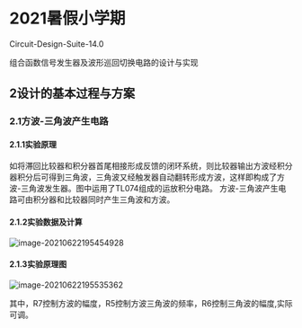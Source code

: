 # 2021暑假小学期

Circuit-Design-Suite-14.0

组合函数信号发生器及波形巡回切换电路的设计与实现



## 2设计的基本过程与方案

### 2.1方波-三角波产生电路

#### 2.1.1实验原理

如将滞回比较器和积分器首尾相接形成反馈的闭环系统，则比较器输出方波经积分器积分后可得到三角波，三角波又经触发器自动翻转形成方波，这样即构成了方波-三角波发生器。图中运用了TL074组成的运放积分电路。
方波-三角波产生电路可由积分器和比较器同时产生三角波和方波。

#### 2.1.2实验数据及计算

![image-20210622195454928](https://i.loli.net/2021/06/22/7Qk9xVCUbeqcM3z.png)

#### 2.1.3实验原理图

![image-20210622195535362](https://i.loli.net/2021/06/22/ImYtUgEWJZLTfi8.png)

其中，R7控制方波的幅度，R5控制方波三角波的频率，R6控制三角波的幅度,实际可调。

